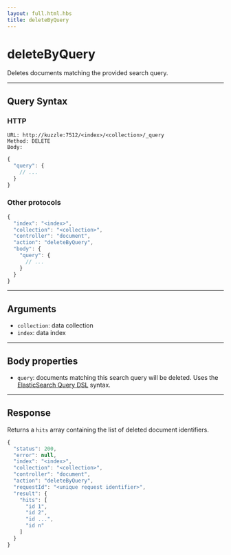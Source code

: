 ```yaml
---
layout: full.html.hbs
title: deleteByQuery
---
```


# deleteByQuery

<SinceBadge version="1.0.0" />

Deletes documents matching the provided search query.

---

## Query Syntax

### HTTP

```http
URL: http://kuzzle:7512/<index>/<collection>/_query
Method: DELETE
Body:
```

```js
{
  "query": {
    // ...
  }
}
```

### Other protocols

```js
{
  "index": "<index>",
  "collection": "<collection>",
  "controller": "document",
  "action": "deleteByQuery",
  "body": {
    "query": {
      // ...
    }
  }
}
```

---

## Arguments

- `collection`: data collection
- `index`: data index

---

## Body properties

- `query`: documents matching this search query will be deleted. Uses the [ElasticSearch Query DSL](https://www.elastic.co/guide/en/elasticsearch/reference/5.6/query-dsl.html) syntax.

---

## Response

Returns a `hits` array containing the list of deleted document identifiers.

```javascript
{
  "status": 200,
  "error": null,
  "index": "<index>",
  "collection": "<collection>",
  "controller": "document",
  "action": "deleteByQuery",
  "requestId": "<unique request identifier>",
  "result": {
    "hits": [
      "id 1",
      "id 2",
      "id ...",
      "id n"
    ]
  }
}
```

